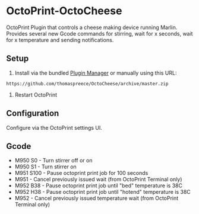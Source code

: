 # OctoPrint-OctoCheese

OctoPrint Plugin that controls a cheese making device running Marlin. Provides several new Gcode commands for stirring, wait for x seconds, wait for x temperature and sending notifications.

## Setup

1. Install via the bundled [Plugin Manager](https://github.com/foosel/OctoPrint/wiki/Plugin:-Plugin-Manager)
or manually using this URL:

```
https://github.com/thomaspreece/OctoCheese/archive/master.zip
```

1. Restart OctoPrint

## Configuration

Configure via the OctoPrint settings UI.

## Gcode

- M950 S0   - Turn stirrer off or on
- M950 S1   - Turn stirrer on
- M951 S100 - Pause octoprint print job for 100 seconds
- M951      - Cancel previously issued wait (from OctoPrint Terminal only)
- M952 B38  - Pause octoprint print job until "bed" temperature is 38C
- M952 H38  - Pause octoprint print job until "hotend" temperature is 38C
- M952      - Cancel previously issued temperature wait (from OctoPrint Terminal only)

